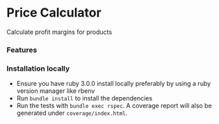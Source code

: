# Price Calculator

Calculate profit margins for products
### Features

### Installation locally 

* Ensure you have ruby 3.0.0 install locally preferably by using a ruby version manager like rbenv
* Run `bundle install` to install the dependencies
* Run the tests with `bundle exec rspec`. A coverage report will also be generated under `coverage/index.html`.
